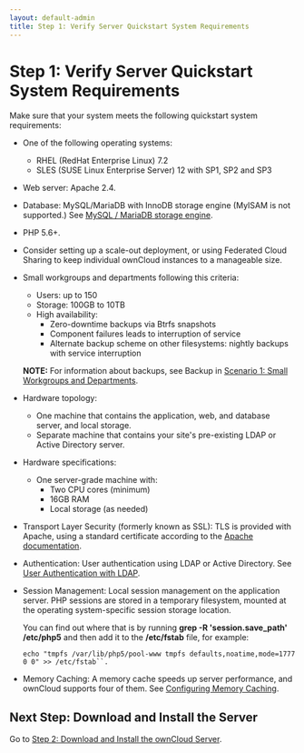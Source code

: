 ```yaml
---
layout: default-admin
title: Step 1: Verify Server Quickstart System Requirements
---
```


# Step 1: Verify Server Quickstart System Requirements
Make sure that your system meets the following quickstart system requirements:

- One of the following operating systems:
  - RHEL (RedHat Enterprise Linux) 7.2
  - SLES (SUSE Linux Enterprise Server) 12 with SP1, SP2 and SP3

- Web server: Apache 2.4.

- Database: MySQL/MariaDB with InnoDB storage engine (MyISAM is not supported.) 
  See [MySQL / MariaDB storage engine](https://doc.owncloud.org/server/10.0/admin_manual/configuration/database/linux_database_configuration.html#db-storage-engine-label).

- PHP 5.6+.

- Consider setting up a scale-out deployment, or using Federated 
  Cloud Sharing to keep individual ownCloud instances to a manageable size.

- Small workgroups and departments following this criteria:
  - Users: up to 150
  - Storage: 100GB to 10TB
  - High availability:
    - Zero-downtime backups via Btrfs snapshots
    - Component failures leads to interruption of service
    - Alternate backup scheme on other filesystems: nightly backups
      with service interruption

   **NOTE:** For information about backups, see Backup in [Scenario 1: Small Workgroups and Departments](https://doc.owncloud.org/server/10.0/admin_manual/installation/deployment_recommendations.html#scenario-1-small-workgroups-and-departments).
    
- Hardware topology:
  - One machine that contains the application, web, and database server, and 
    local storage.
  - Separate machine that contains your site's pre-existing LDAP or Active 
    Directory server.

- Hardware specifications:
  - One server-grade machine with: 
    - Two CPU cores (minimum)
    - 16GB RAM
    - Local storage (as needed)

- Transport Layer Security (formerly known as SSL): TLS is provided with Apache, 
  using a standard certificate according to the 
  [Apache documentation](https://httpd.apache.org/docs/2.4/ssl/ssl_howto.html).

- Authentication: User authentication using LDAP or Active Directory. See 
  [User Authentication with LDAP](https://doc.owncloud.org/server/10.0/admin_manual/configuration/user/user_auth_ldap.html).

- Session Management: Local session management on the application server. PHP 
  sessions are stored in a temporary filesystem, mounted at the operating 
  system-specific session storage location. 

  You can find out where that is by running **grep -R 'session.save_path' /etc/php5** and then add it to the **/etc/fstab** file, for example:
  ```
  echo "tmpfs /var/lib/php5/pool-www tmpfs defaults,noatime,mode=1777 0 0" >> /etc/fstab``.
  ```
- Memory Caching: A memory cache speeds up server performance, and ownCloud supports four of them. See [Configuring Memory Caching](https://doc.owncloud.org/server/10.0/admin_manual/configuration/server/caching_configuration.html).


## Next Step: Download and Install the Server
Go to [Step 2: Download and Install the ownCloud Server](./qs_admins_install.html).
